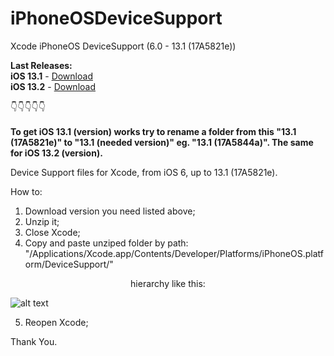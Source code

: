 # iPhoneOSDeviceSupport
Xcode iPhoneOS DeviceSupport (6.0 - 13.1 (17A5821e))

**Last Releases:**</br>
**iOS 13.1** - [Download](https://github.com/filsv/iPhoneOSDeviceSupport/raw/master/13.1.zip) </br>
**iOS 13.2** - [Download](https://github.com/filsv/iPhoneOSDeviceSupport/raw/master/13.2.zip)

👇👇👇👇👇
</br>
</br>
**To get iOS 13.1 (version) works try to rename a folder from this "13.1 (17A5821e)" to "13.1 (needed version)" eg. "13.1 (17A5844a)".
The same for iOS 13.2 (version).**

Device Support files for Xcode, from iOS 6, up to 13.1 (17A5821e).

How to:

1) Download version you need listed above;
2) Unzip it;
3) Close Xcode;
4) Copy and paste unziped folder by path: "/Applications/Xcode.app/Contents/Developer/Platforms/iPhoneOS.platform/DeviceSupport/" 

<p align="center">hierarchy like this:</p>

![alt text](https://github.com/filsv/iPhoneOSDeviceSupport/raw/master/Screen%20Shot%202019-08-02%20at%2015.09.55.png)

5) Reopen Xcode;

Thank You.

